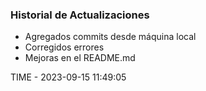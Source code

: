 ### Historial de Actualizaciones

- Agregados commits desde máquina local
- Corregidos errores
- Mejoras en el README.md

TIME - 2023-09-15 11:49:05